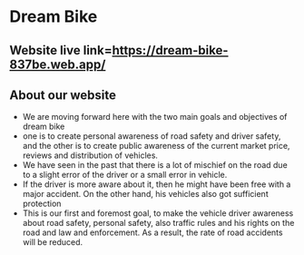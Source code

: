 # Dream Bike
## Website live link=https://dream-bike-837be.web.app/
## About our website
*  We are moving forward here with the two main goals and objectives of dream bike
*  one is to create personal awareness of road safety and driver safety, and the other is to create public awareness of the current market price, reviews and distribution of vehicles.
*  We have seen in the past that there is a lot of mischief on the road due to a slight error of the driver or a small error in vehicle.
* If the driver is more aware about it, then he might have been free with a major accident. On the other hand, his vehicles also got sufficient protection
* This is our first and foremost goal, to make the vehicle driver awareness about road safety, personal safety, also traffic rules and his rights on the road and law and enforcement. As a result, the rate of road accidents will be reduced.
